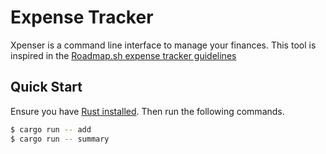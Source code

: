 # Expense Tracker

Xpenser is a command line interface to manage your finances. This tool is inspired in the [Roadmap.sh expense tracker guidelines](https://roadmap.sh/projects/expense-tracker)

## Quick Start

Ensure you have [Rust installed](https://www.rust-lang.org/tools/install). Then run the following commands.

```bash
$ cargo run -- add  
$ cargo run -- summary
```